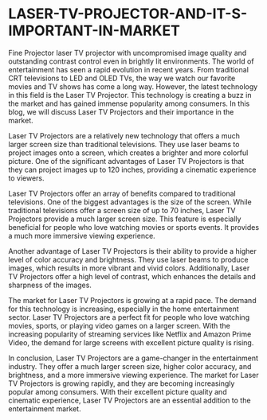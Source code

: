 # LASER-TV-PROJECTOR-AND-IT-S-IMPORTANT-IN-MARKET
Fine Projector laser TV projector with uncompromised image quality and outstanding contrast control even in brightly lit environments.
The world of entertainment has seen a rapid evolution in recent years. From traditional CRT televisions to LED and OLED TVs, the way we watch our favorite movies and TV shows has come a long way. However, the latest technology in this field is the Laser TV Projector. This technology is creating a buzz in the market and has gained immense popularity among consumers. In this blog, we will discuss Laser TV Projectors and their importance in the market.

Laser TV Projectors are a relatively new technology that offers a much larger screen size than traditional televisions. They use laser beams to project images onto a screen, which creates a brighter and more colorful picture. One of the significant advantages of Laser TV Projectors is that they can project images up to 120 inches, providing a cinematic experience to viewers.

Laser TV Projectors offer an array of benefits compared to traditional televisions. One of the biggest advantages is the size of the screen. While traditional televisions offer a screen size of up to 70 inches, Laser TV Projectors provide a much larger screen size. This feature is especially beneficial for people who love watching movies or sports events. It provides a much more immersive viewing experience.

Another advantage of Laser TV Projectors is their ability to provide a higher level of color accuracy and brightness. They use laser beams to produce images, which results in more vibrant and vivid colors. Additionally, Laser TV Projectors offer a high level of contrast, which enhances the details and sharpness of the images.

The market for Laser TV Projectors is growing at a rapid pace. The demand for this technology is increasing, especially in the home entertainment sector. Laser TV Projectors are a perfect fit for people who love watching movies, sports, or playing video games on a larger screen. With the increasing popularity of streaming services like Netflix and Amazon Prime Video, the demand for large screens with excellent picture quality is rising.

In conclusion, Laser TV Projectors are a game-changer in the entertainment industry. They offer a much larger screen size, higher color accuracy, and brightness, and a more immersive viewing experience. The market for Laser TV Projectors is growing rapidly, and they are becoming increasingly popular among consumers. With their excellent picture quality and cinematic experience, Laser TV Projectors are an essential addition to the entertainment market.



